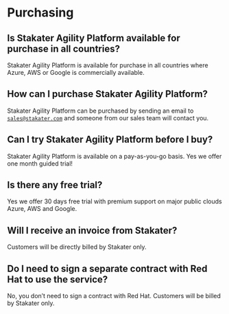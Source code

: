 # Purchasing

## Is Stakater Agility Platform available for purchase in all countries?

Stakater Agility Platform is available for purchase in all countries where Azure, AWS or Google is commercially available.

## How can I purchase Stakater Agility Platform?

Stakater Agility Platform can be purchased by sending an email to [`sales@stakater.com`](mailto:sales@stakater.com) and someone from our sales team will contact you.

## Can I try Stakater Agility Platform before I buy?

Stakater Agility Platform is available on a pay-as-you-go basis. Yes we offer one month guided trial!

## Is there any free trial?

Yes we offer 30 days free trial with premium support on major public clouds Azure, AWS and Google.

## Will I receive an invoice from Stakater?

Customers will be directly billed by Stakater only.

## Do I need to sign a separate contract with Red Hat to use the service?

No, you don’t need to sign a contract with Red Hat. Customers will be billed by Stakater only.
